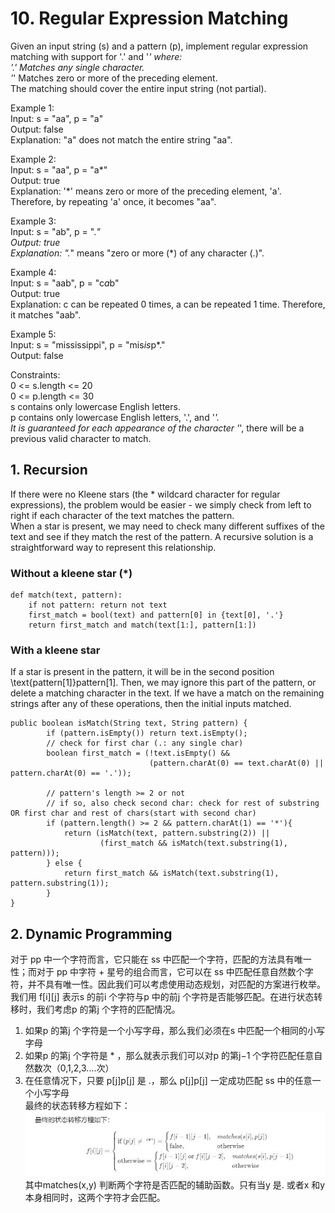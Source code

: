 # 10. Regular Expression Matching     
Given an input string (s) and a pattern (p), implement regular expression matching with support for '.' and '*' where:     
'.' Matches any single character.           
'*' Matches zero or more of the preceding element.        
The matching should cover the entire input string (not partial).      

Example 1:    
Input: s = "aa", p = "a"    
Output: false     
Explanation: "a" does not match the entire string "aa".     

Example 2:    
Input: s = "aa", p = "a*"    
Output: true    
Explanation: '*' means zero or more of the preceding element, 'a'. Therefore, by repeating 'a' once, it becomes "aa".     

Example 3:    
Input: s = "ab", p = ".*"    
Output: true     
Explanation: ".*" means "zero or more (*) of any character (.)".     

Example 4:     
Input: s = "aab", p = "c*a*b"    
Output: true     
Explanation: c can be repeated 0 times, a can be repeated 1 time. Therefore, it matches "aab".    

Example 5:     
Input: s = "mississippi", p = "mis*is*p*."     
Output: false     

Constraints:     
0 <= s.length <= 20    
0 <= p.length <= 30    
s contains only lowercase English letters.    
p contains only lowercase English letters, '.', and '*'.    
It is guaranteed for each appearance of the character '*', there will be a previous valid character to match.     

## 1. Recursion    
If there were no Kleene stars (the * wildcard character for regular expressions), the problem would be easier - we simply check from left to right if each character of the text matches the pattern.     
When a star is present, we may need to check many different suffixes of the text and see if they match the rest of the pattern. A recursive solution is a straightforward way to represent this relationship.     
### Without a kleene star (*)
```
def match(text, pattern):
    if not pattern: return not text
    first_match = bool(text) and pattern[0] in {text[0], '.'}
    return first_match and match(text[1:], pattern[1:])
```

### With a kleene star     
If a star is present in the pattern, it will be in the second position \text{pattern[1]}pattern[1]. Then, we may ignore this part of the pattern, or delete a matching character in the text. If we have a match on the remaining strings after any of these operations, then the initial inputs matched.      
```
public boolean isMatch(String text, String pattern) {
        if (pattern.isEmpty()) return text.isEmpty();
        // check for first char (.: any single char)   
        boolean first_match = (!text.isEmpty() &&
                               (pattern.charAt(0) == text.charAt(0) || pattern.charAt(0) == '.'));

        // pattern's length >= 2 or not
        // if so, also check second char: check for rest of substring OR first char and rest of chars(start with second char)    
        if (pattern.length() >= 2 && pattern.charAt(1) == '*'){
            return (isMatch(text, pattern.substring(2)) ||
                    (first_match && isMatch(text.substring(1), pattern)));
        } else {
            return first_match && isMatch(text.substring(1), pattern.substring(1));
        }
}
```

## 2. Dynamic Programming     
对于 pp 中一个字符而言，它只能在 ss 中匹配一个字符，匹配的方法具有唯一性；而对于 pp 中字符 + 星号的组合而言，它可以在 ss 中匹配任意自然数个字符，并不具有唯一性。因此我们可以考虑使用动态规划，对匹配的方案进行枚举。        
我们用 f[i][j] 表示s 的前i 个字符与p 中的前j 个字符是否能够匹配。在进行状态转移时，我们考虑p 的第j 个字符的匹配情况。      
1. 如果p 的第j 个字符是一个小写字母，那么我们必须在s 中匹配一个相同的小写字母         
2. 如果p 的第j 个字符是 * ，那么就表示我们可以对p 的第j−1 个字符匹配任意自然数次（0,1,2,3....次）       
3. 在任意情况下，只要 p[j]p[j] 是 .，那么 p[j]p[j] 一定成功匹配 ss 中的任意一个小写字母        
最终的状态转移方程如下：     
![dp0](https://github.com/zhou-1/Algorithm/blob/master/LeetCodeReview/DP/imgs/dp0.JPG)     
其中matches(x,y) 判断两个字符是否匹配的辅助函数。只有当y 是. 或者x 和y 本身相同时，这两个字符才会匹配。      

























